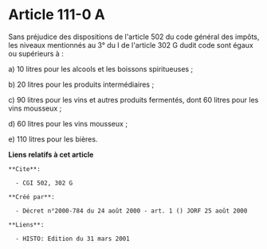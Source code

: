 # Article 111-0 A

Sans préjudice des dispositions de l'article 502 du code général des impôts, les niveaux mentionnés au 3° du I de l'article
302 G dudit code sont égaux ou supérieurs à :

a) 10 litres pour les alcools et les boissons spiritueuses ;

b) 20 litres pour les produits intermédiaires ;

c) 90 litres pour les vins et autres produits fermentés, dont 60 litres pour les vins mousseux ;

d) 60 litres pour les vins mousseux ;

e) 110 litres pour les bières.

**Liens relatifs à cet article**

	**Cite**:

	  - CGI 502, 302 G

	**Créé par**:

	  - Décret n°2000-784 du 24 août 2000 - art. 1 () JORF 25 août 2000

	**Liens**:

	  - HISTO: Edition du 31 mars 2001
